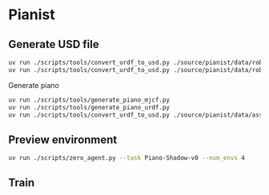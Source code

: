 # Pianist

## Generate USD file

```bash
uv run ./scripts/tools/convert_urdf_to_usd.py ./source/pianist/data/robots/shadow_hand/urdf/shadow_hand_left.urdf ./source/pianist/data/robots/shadow_hand/usd/left_hand.usd --fix-base
uv run ./scripts/tools/convert_urdf_to_usd.py ./source/pianist/data/robots/shadow_hand/urdf/shadow_hand_left_translation.urdf ./source/pianist/data/robots/shadow_hand/usd/left_hand_translation.usd --fix-base
```

Generate piano
```bash
uv run ./scripts/tools/generate_piano_mjcf.py
uv run ./scripts/tools/generate_piano_urdf.py
uv run ./scripts/tools/convert_urdf_to_usd.py ./source/pianist/data/assets/piano/urdf/piano.urdf ./source/pianist/data/assets/piano/usd/piano.usd --fix-base
```


## Preview environment

```bash
uv run ./scripts/zero_agent.py --task Piano-Shadow-v0 --num_envs 4
```

## Train

```bash
```